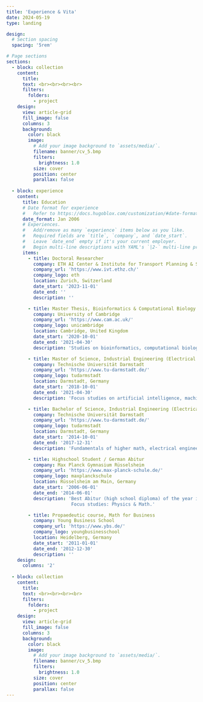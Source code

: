 ```yaml
---
title: 'Experience & Vita'
date: 2024-05-19
type: landing

design:
  # Section spacing
  spacing: '5rem'

# Page sections
sections:
  - block: collection
    content:
      title:  
      text: <br><br><br><br>
      filters:
        folders:
          - project
    design:
      view: article-grid
      fill_image: false
      columns: 3
      background:
        color: black
        image:
          # Add your image background to `assets/media/`.
          filename: banner/cv_5.bmp
          filters:
            brightness: 1.0
          size: cover
          position: center
          parallax: false
          
  - block: experience
    content:
      title: Education
      # Date format for experience
      #   Refer to https://docs.hugoblox.com/customization/#date-format
      date_format: Jan 2006
      # Experiences.
      #   Add/remove as many `experience` items below as you like.
      #   Required fields are `title`, `company`, and `date_start`.
      #   Leave `date_end` empty if it's your current employer.
      #   Begin multi-line descriptions with YAML's `|2-` multi-line prefix.
      items:
        - title: Doctoral Researcher
          company: ETH AI Center & Institute for Transport Planning & Systems, ETH Zurich
          company_url: 'https://www.ivt.ethz.ch/'
          company_logo: eth
          location: Zurich, Switzerland
          date_start: '2023-11-01'
          date_end: ''
          description: ''

        - title: Master Thesis, Bioinformatics & Computational Biology
          company: University of Cambridge
          company_url: 'https://www.cam.ac.uk/'
          company_logo: unicambridge
          location: Cambridge, United Kingdom
          date_start: '2020-10-01'
          date_end: '2021-04-30'
          description: 'Studies on bioinformatics, computational biology, transposon research, machine learning.'

        - title: Master of Science, Industrial Engineering (Electrical Engineering, IT & Finance)
          company: Technische Universität Darmstadt
          company_url: 'https://www.tu-darmstadt.de/'
          company_logo: tudarmstadt
          location: Darmstadt, Germany
          date_start: '2018-10-01'
          date_end: '2021-04-30'
          description: 'Focus studies on artificial intelligence, machine learning, scientometrics, natural lanugage processing, advanced control theory, econometrics.'

        - title: Bachelor of Science, Industrial Engineering (Electrical Engineering, IT & Finance)
          company: Technische Universität Darmstadt
          company_url: 'https://www.tu-darmstadt.de/'
          company_logo: tudarmstadt
          location: Darmstadt, Germany
          date_start: '2014-10-01'
          date_end: '2017-12-31'
          description: 'Fundamentals of higher math, electrical engineering, control theory, system dynamics, corporate finance, economics, statistics.'

        - title: Highschool Student / German Abitur
          company: Max Planck Gymnasium Rüsselsheim
          company_url: 'https://www.max-planck-schule.de/'
          company_logo: maxplanckschule
          location: Rüsselsheim am Main, Germany
          date_start: '2006-06-01'
          date_end: '2014-06-01'
          description: 'Best Abitur (high school diploma) of the year in school, and best exam in physics examination of the year in Hessen.
                        Focus studies: Physics & Math.'

        - title: Propaedeutic course, Math for Business
          company: Young Business School
          company_url: 'https://www.ybs.de/'
          company_logo: youngbusinesschool
          location: Heidelberg, Germany
          date_start: '2011-01-01'
          date_end: '2012-12-30'
          description: ''
    design:
      columns: '2'
      
  - block: collection
    content:
      title:  
      text: <br><br><br><br>
      filters:
        folders:
          - project
    design:
      view: article-grid
      fill_image: false
      columns: 3
      background:
        color: black
        image:
          # Add your image background to `assets/media/`.
          filename: banner/cv_5.bmp
          filters:
            brightness: 1.0
          size: cover
          position: center
          parallax: false
---
```

